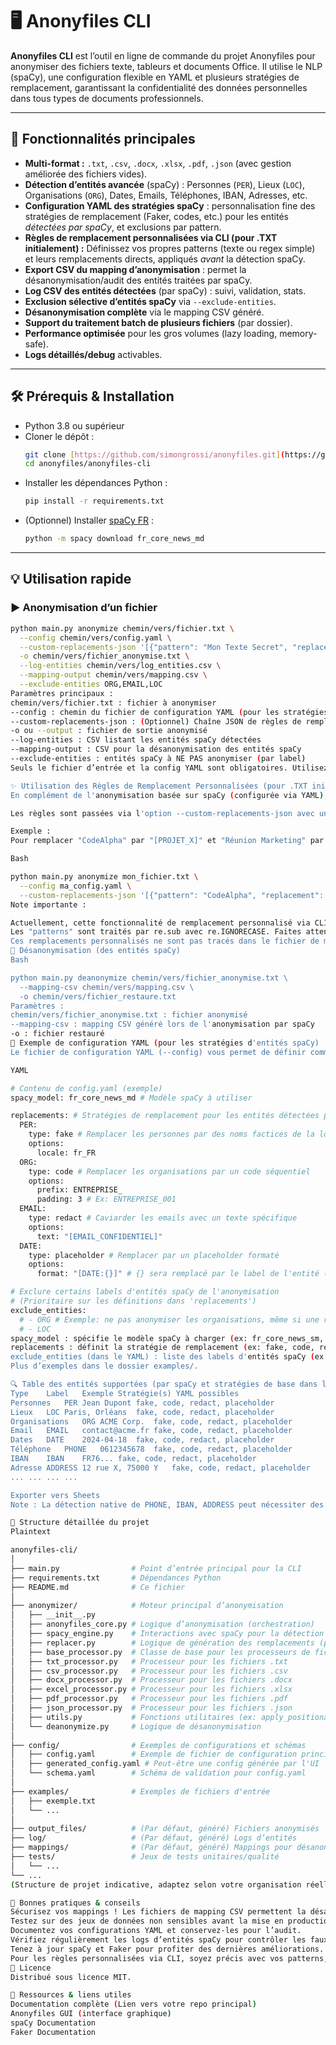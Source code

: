 # 🖥️ Anonyfiles CLI

**Anonyfiles CLI** est l’outil en ligne de commande du projet Anonyfiles pour anonymiser des fichiers texte, tableurs et documents Office. Il utilise le NLP (spaCy), une configuration flexible en YAML et plusieurs stratégies de remplacement, garantissant la confidentialité des données personnelles dans tous types de documents professionnels.

---

## 🚀 Fonctionnalités principales

* **Multi-format :** `.txt`, `.csv`, `.docx`, `.xlsx`, `.pdf`, `.json` (avec gestion améliorée des fichiers vides).
* **Détection d’entités avancée** (spaCy) : Personnes (`PER`), Lieux (`LOC`), Organisations (`ORG`), Dates, Emails, Téléphones, IBAN, Adresses, etc.
* **Configuration YAML des stratégies spaCy** : personnalisation fine des stratégies de remplacement (Faker, codes, etc.) pour les entités *détectées par spaCy*, et exclusions par pattern.
* **Règles de remplacement personnalisées via CLI (pour .TXT initialement) :** Définissez vos propres patterns (texte ou regex simple) et leurs remplacements directs, appliqués *avant* la détection spaCy.
* **Export CSV du mapping d’anonymisation** : permet la désanonymisation/audit des entités traitées par spaCy.
* **Log CSV des entités détectées** (par spaCy) : suivi, validation, stats.
* **Exclusion sélective d’entités spaCy** via `--exclude-entities`.
* **Désanonymisation complète** via le mapping CSV généré.
* **Support du traitement batch de plusieurs fichiers** (par dossier).
* **Performance optimisée** pour les gros volumes (lazy loading, memory-safe).
* **Logs détaillés/debug** activables.

---

## 🛠️ Prérequis & Installation

* Python 3.8 ou supérieur
* Cloner le dépôt :
    ```sh
    git clone [https://github.com/simongrossi/anonyfiles.git](https://github.com/simongrossi/anonyfiles.git)
    cd anonyfiles/anonyfiles-cli
    ```
* Installer les dépendances Python :
    ```sh
    pip install -r requirements.txt
    ```
* (Optionnel) Installer [spaCy FR](https://spacy.io/models/fr) :
    ```sh
    python -m spacy download fr_core_news_md
    ```

---

## 💡 Utilisation rapide

### ▶️ Anonymisation d’un fichier

```sh
python main.py anonymize chemin/vers/fichier.txt \
  --config chemin/vers/config.yaml \
  --custom-replacements-json '[{"pattern": "Mon Texte Secret", "replacement": "[REMPLACÉ]"}]' \
  -o chemin/vers/fichier_anonymise.txt \
  --log-entities chemin/vers/log_entities.csv \
  --mapping-output chemin/vers/mapping.csv \
  --exclude-entities ORG,EMAIL,LOC
Paramètres principaux :
chemin/vers/fichier.txt : fichier à anonymiser
--config : chemin du fichier de configuration YAML (pour les stratégies spaCy)
--custom-replacements-json : (Optionnel) Chaîne JSON de règles de remplacement personnalisées directes (ex: '[{"pattern": "texte_a_cacher", "replacement": "[CACHE]"}]'). Initialement pour les fichiers .txt.
-o ou --output : fichier de sortie anonymisé
--log-entities : CSV listant les entités spaCy détectées
--mapping-output : CSV pour la désanonymisation des entités spaCy
--exclude-entities : entités spaCy à NE PAS anonymiser (par label)
Seuls le fichier d’entrée et la config YAML sont obligatoires. Utilisez --exclude-entities pour cibler précisément ce que vous souhaitez que spaCy anonymise ou ignore. Les règles personnalisées via CLI offrent un contrôle supplémentaire avant l'intervention de spaCy.

✨ Utilisation des Règles de Remplacement Personnalisées (pour .TXT initialement)
En complément de l'anonymisation basée sur spaCy (configurée via YAML), vous pouvez fournir vos propres règles de recherche/remplacement directes via la ligne de commande. Ces règles sont appliquées avant l'analyse spaCy, ce qui est utile pour masquer des termes spécifiques métier, des codes internes, ou pour forcer un certain remplacement avant que spaCy n'intervienne.

Les règles sont passées via l'option --custom-replacements-json avec une chaîne au format JSON. Chaque règle est un objet avec une clé "pattern" (le texte ou l'expression régulière simple à rechercher, actuellement insensible à la casse) et une clé "replacement" (le texte de remplacement).

Exemple :
Pour remplacer "CodeAlpha" par "[PROJET_X]" et "Réunion Marketing" par "[ÉVÉNEMENT_INTERNE]" dans mon_fichier.txt :

Bash

python main.py anonymize mon_fichier.txt \
  --config ma_config.yaml \
  --custom-replacements-json '[{"pattern": "CodeAlpha", "replacement": "[PROJET_X]"}, {"pattern": "Réunion Marketing", "replacement": "[ÉVÉNEMENT_INTERNE]"}]'
Note importante :

Actuellement, cette fonctionnalité de remplacement personnalisé via CLI est pleinement testée et opérationnelle pour les fichiers .txt.
Les "patterns" sont traités par re.sub avec re.IGNORECASE. Faites attention à l'échappement des caractères spéciaux si vous utilisez des regex complexes dans le JSON passé en ligne de commande (surtout avec les guillemets et les barres obliques inverses, selon votre terminal).
Ces remplacements personnalisés ne sont pas tracés dans le fichier de mapping CSV global (qui concerne les entités anonymisées par les stratégies spaCy).
🔄 Désanonymisation (des entités spaCy)
Bash

python main.py deanonymize chemin/vers/fichier_anonymise.txt \
  --mapping-csv chemin/vers/mapping.csv \
  -o chemin/vers/fichier_restaure.txt
Paramètres :
chemin/vers/fichier_anonymise.txt : fichier anonymisé
--mapping-csv : mapping CSV généré lors de l'anonymisation par spaCy
-o : fichier restauré
🧩 Exemple de configuration YAML (pour les stratégies d'entités spaCy)
Le fichier de configuration YAML (--config) vous permet de définir comment les entités automatiquement détectées par spaCy (Personnes, Lieux, Organisations, etc.) doivent être anonymisées. Vous pouvez y spécifier des stratégies de remplacement (données factices, codes, caviardage) et des options pour chaque type d'entité.

YAML

# Contenu de config.yaml (exemple)
spacy_model: fr_core_news_md # Modèle spaCy à utiliser

replacements: # Stratégies de remplacement pour les entités détectées par spaCy
  PER:
    type: fake # Remplacer les personnes par des noms factices de la locale spécifiée
    options:
      locale: fr_FR
  ORG:
    type: code # Remplacer les organisations par un code séquentiel
    options:
      prefix: ENTREPRISE_
      padding: 3 # Ex: ENTREPRISE_001
  EMAIL:
    type: redact # Caviarder les emails avec un texte spécifique
    options:
      text: "[EMAIL_CONFIDENTIEL]"
  DATE:
    type: placeholder # Remplacer par un placeholder formaté
    options:
      format: "[DATE:{}]" # {} sera remplacé par le label de l'entité (DATE)

# Exclure certains labels d'entités spaCy de l'anonymisation
# (Prioritaire sur les définitions dans 'replacements')
exclude_entities:
  # - ORG # Exemple: ne pas anonymiser les organisations, même si une règle existe dans 'replacements'
  # - LOC
spacy_model : spécifie le modèle spaCy à charger (ex: fr_core_news_sm, fr_core_news_md).
replacements : définit la stratégie de remplacement (ex: fake, code, redact, placeholder) et les options associées pour chaque type d'entité standard (PER, LOC, ORG, DATE, EMAIL, etc.) détectée par spaCy.
exclude_entities (dans le YAML) : liste des labels d'entités spaCy (ex: PER, ORG) qui ne doivent pas être anonymisées, même si détectées et même si une règle de remplacement est définie pour elles. Ceci est différent de l'option CLI --exclude-entities qui a un effet similaire et est généralement prioritaire si les deux sont utilisés.
Plus d’exemples dans le dossier examples/.

🔍 Table des entités supportées (par spaCy et stratégies de base dans le YAML)
Type	Label	Exemple	Stratégie(s) YAML possibles
Personnes	PER	Jean Dupont	fake, code, redact, placeholder
Lieux	LOC	Paris, Orléans	fake, code, redact, placeholder
Organisations	ORG	ACME Corp.	fake, code, redact, placeholder
Email	EMAIL	contact@acme.fr	fake, code, redact, placeholder
Dates	DATE	2024-04-18	fake, code, redact, placeholder
Téléphone	PHONE	0612345678	fake, code, redact, placeholder
IBAN	IBAN	FR76...	fake, code, redact, placeholder
Adresse	ADDRESS	12 rue X, 75000 Y	fake, code, redact, placeholder
...	...	...	...

Exporter vers Sheets
Note : La détection native de PHONE, IBAN, ADDRESS peut nécessiter des modèles spaCy plus larges (comme fr_core_news_lg) ou des règles de détection personnalisées (non couvertes par l'exemple de configuration YAML simple ci-dessus, mais possibles via une section custom_rules plus avancée dans le YAML si votre schema.yaml le permet pour définir de nouvelles étiquettes).

📂 Structure détaillée du projet
Plaintext

anonyfiles-cli/
│
├── main.py                # Point d’entrée principal pour la CLI
├── requirements.txt       # Dépendances Python
├── README.md              # Ce fichier
│
├── anonymizer/            # Moteur principal d’anonymisation
│   ├── __init__.py
│   ├── anonyfiles_core.py # Logique d’anonymisation (orchestration)
│   ├── spacy_engine.py    # Interactions avec spaCy pour la détection
│   ├── replacer.py        # Logique de génération des remplacements (pour spaCy)
│   ├── base_processor.py  # Classe de base pour les processeurs de fichiers
│   ├── txt_processor.py   # Processeur pour les fichiers .txt
│   ├── csv_processor.py   # Processeur pour les fichiers .csv
│   ├── docx_processor.py  # Processeur pour les fichiers .docx
│   ├── excel_processor.py # Processeur pour les fichiers .xlsx
│   ├── pdf_processor.py   # Processeur pour les fichiers .pdf
│   ├── json_processor.py  # Processeur pour les fichiers .json
│   ├── utils.py           # Fonctions utilitaires (ex: apply_positional_replacements)
│   └── deanonymize.py     # Logique de désanonymisation
│
├── config/                # Exemples de configurations et schémas
│   ├── config.yaml        # Exemple de fichier de configuration principal
│   ├── generated_config.yaml # Peut-être une config générée par l'UI
│   └── schema.yaml        # Schéma de validation pour config.yaml
│
├── examples/              # Exemples de fichiers d'entrée
│   ├── exemple.txt
│   └── ...
│
├── output_files/          # (Par défaut, généré) Fichiers anonymisés
├── log/                   # (Par défaut, généré) Logs d’entités
├── mappings/              # (Par défaut, généré) Mappings pour désanonymisation
├── tests/                 # Jeux de tests unitaires/qualité
│   └── ...
└── ...
(Structure de projet indicative, adaptez selon votre organisation réelle).

📝 Bonnes pratiques & conseils
Sécurisez vos mappings ! Les fichiers de mapping CSV permettent la désanonymisation totale des entités spaCy.
Testez sur des jeux de données non sensibles avant la mise en production.
Documentez vos configurations YAML et conservez-les pour l’audit.
Vérifiez régulièrement les logs d’entités spaCy pour contrôler les faux positifs/négatifs.
Tenez à jour spaCy et Faker pour profiter des dernières améliorations.
Pour les règles personnalisées via CLI, soyez précis avec vos patterns, surtout si vous utilisez des expressions régulières, pour éviter des remplacements non désirés.
📜 Licence
Distribué sous licence MIT.

💬 Ressources & liens utiles
Documentation complète (Lien vers votre repo principal)
Anonyfiles GUI (interface graphique)
spaCy Documentation
Faker Documentation